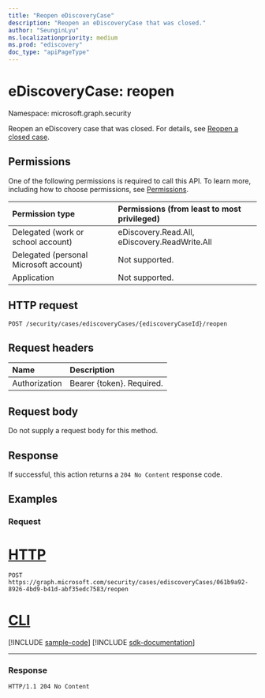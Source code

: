 ```yaml
---
title: "Reopen eDiscoveryCase"
description: "Reopen an eDiscoveryCase that was closed."
author: "SeunginLyu"
ms.localizationpriority: medium
ms.prod: "ediscovery"
doc_type: "apiPageType"
---
```


# eDiscoveryCase: reopen

Namespace: microsoft.graph.security



Reopen an eDiscovery case that was closed. For details, see [Reopen a closed case](/microsoft-365/compliance/close-or-delete-case#reopen-a-closed-case).

## Permissions

One of the following permissions is required to call this API. To learn more, including how to choose permissions, see [Permissions](/graph/permissions-reference).

|Permission type|Permissions (from least to most privileged)|
|:---|:---|
|Delegated (work or school account)|eDiscovery.Read.All, eDiscovery.ReadWrite.All|
|Delegated (personal Microsoft account)|Not supported.|
|Application|Not supported.|

## HTTP request

<!-- {
  "blockType": "ignored"
}
-->

``` http
POST /security/cases/ediscoveryCases/{ediscoveryCaseId}/reopen
```

## Request headers

|Name|Description|
|:---|:---|
|Authorization|Bearer {token}. Required.|

## Request body

Do not supply a request body for this method.

## Response

If successful, this action returns a `204 No Content` response code.

## Examples

### Request


# [HTTP](#tab/http)
<!-- {
  "blockType": "request",
  "name": "reopen_ediscoverycase"
}
-->
``` http
POST https://graph.microsoft.com/security/cases/ediscoveryCases/061b9a92-8926-4bd9-b41d-abf35edc7583/reopen
```

# [CLI](#tab/cli)
[!INCLUDE [sample-code](../includes/snippets/cli/reopen-ediscoverycase-cli-snippets.md)]
[!INCLUDE [sdk-documentation](../includes/snippets/snippets-sdk-documentation-link.md)]

---

### Response

<!-- {
  "blockType": "response",
  "truncated": true
}
-->
``` http
HTTP/1.1 204 No Content
```
